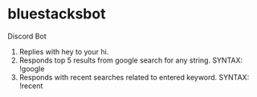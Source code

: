 # bluestacksbot
Discord Bot
  1. Replies with hey to your hi.
  2. Responds top 5 results from google search for any string.
      SYNTAX: !google <search string>
  3. Responds with recent searches related to entered keyword.
      SYNTAX: !recent <search keyword>
